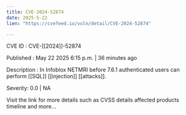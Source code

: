 ```yaml
---
title: CVE-2024-52874
date: 2025-5-22
lien: "https://cvefeed.io/vuln/detail/CVE-2024-52874"

---
```


CVE ID : CVE-[[2024]]-52874

Published :  May 22
2025
6:15 p.m. | 36 minutes ago

Description : In Infoblox NETMRI before 7.6.1
authenticated users can perform [[SQL]] [[injection]] [[attacks]].

Severity: 0.0 | NA

Visit the link for more details
such as CVSS details
affected products
timeline
and more...
